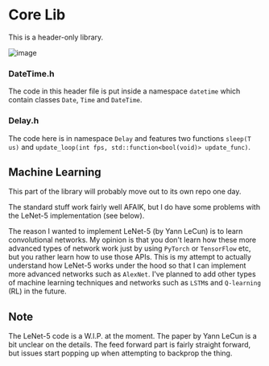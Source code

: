 # Core Lib

This is a header-only library.

![image](https://github.com/razterizer/Core/assets/32767250/cce64c02-0eea-42c5-a777-956468a3af81)


### DateTime.h

The code in this header file is put inside a namespace `datetime` which contain classes `Date`, `Time` and `DateTime`.

### Delay.h

The code here is in namespace `Delay` and features two functions `sleep(T us)` and `update_loop(int fps, std::function<bool(void)> update_func)`.

## Machine Learning

This part of the library will probably move out to its own repo one day.

The standard stuff work fairly well AFAIK, but I do have some problems with the LeNet-5 implementation (see below). 

The reason I wanted to implement LeNet-5 (by Yann LeCun) is to learn convolutional networks. My opinion is that you don't learn how these more advanced types of network work just by using `PyTorch` or `TensorFlow` etc, but you rather learn how to use those APIs. This is my attempt to actually understand how LeNet-5 works under the hood so that I can implement more advanced networks such as `AlexNet`. I've planned to add other types of machine learning techniques and networks such as `LSTM`s and `Q-learning` (RL) in the future.

## Note

The LeNet-5 code is a W.I.P. at the moment. The paper by Yann LeCun is a bit unclear on the details. The feed forward part is fairly straight forward, but issues start popping up when attempting to backprop the thing.
